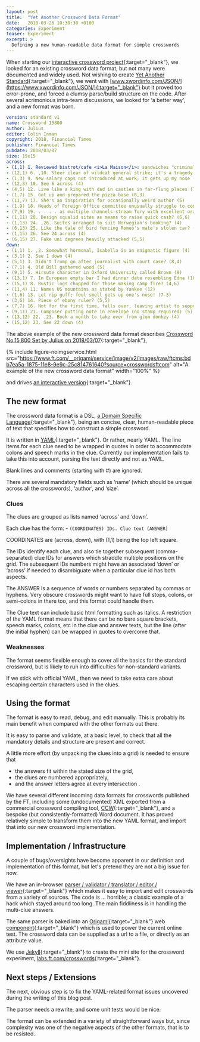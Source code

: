 ```yaml
---
layout: post
title:  "Yet Another Crossword Data Format"
date:   2018-03-26 10:30:30 +0100
categories: Experiment
teaser: Experiment
excerpt: >
  Defining a new human-readable data format for simple crosswords
---
```

When starting our [interactive crossword project](/experiment/2018/03/23/crosswords.html){:target="_blank"}, we looked for an existing crossword data format, but not many were documented and widely used. Not wishing to create [Yet Another Standard](https://xkcd.com/927/){:target="_blank"}, we went with [www.xwordinfo.com/JSON/](https://www.xwordinfo.com/JSON/){:target="_blank"} but it proved too error-prone, and forced a clumsy parse/build structure on the code. After several acrimonious intra-team discussions, we looked for ‘a better way’, and a new format was born.

```yaml
version: standard v1
name: Crossword 15800
author: Julius
editor: Colin Inman
copyright: 2018, Financial Times
publisher: Financial Times
pubdate: 2018/03/07
size: 15x15
across:
- (1,1) 1. Reviewed bistrot/cafe <i>La Maison</i>: sandwiches "criminal" (10)
- (12,1) 6. ,10. Steer clear of wildcat general strike; it's a tragedy eerst (4)
- (1,3) 9. New salary caps not introduced at work; it gets up my nose (5,5)
- (12,3) 10. See 6 across (4)
- (4,5) 12. Live like a king with dad in castles in far-flung places (7,5)
- (1,7) 15. Got up and prepared the pizza base (6,3)
- (11,7) 17. She's an inspiration for occasionally weird author (5)
- (1,9) 18. Heads of Foreign Office committee unusually struggle to concentrate . . . . (5)
- (7,9) 19. . . . . as multiple channels stream Tory with excellent oratory skills (9)
- (1,11) 20. Design squalid sites as means to raise quick cash? (6,6)
- (1,13) 24. ,26. Suites arranged to suit Norwegian's booking? (4)
- (6,13) 25. Like the tale of bird fencing Romeo's mate's stolen car? (10)
- (1,15) 26. See 24 across (4)
- (6,15) 27. Fake uni degrees heavily attacked (5,5)
down:
- (1,1) 1. ,2. Somewhat hormonal, Isabella is an enigmatic figure (4)
- (3,1) 2. See 1 down (4)
- (5,1) 3. Didn't Trump go after journalist with court case? (8,4)
- (7,1) 4. Old Bill gathered wood (5)
- (9,1) 5. Hirsute character in Oxford University called Brown (9)
- (13,1) 7. In European empty bar I had dinner date resembling Edna (10)
- (15,1) 8. Rustic logs chopped for those making camp fire? (4,6)
- (11,4) 11. Names US mountains as stated by Yankee (12)
- (1,6) 13. Let rip guff; foul smell gets up one's nose! (7-3)
- (3,6) 14. Piece of ebony ruler? (5,5)
- (7,7) 16. Not for the first time, falls over, leaving artist to support old morthern church (4,5)
- (9,11) 21. Composer putting note in envelope (no stamp required) (5)
- (13,12) 22. ,23. Book a month to take over from glum donkey (4)
- (15,12) 23. See 22 down (4)
```
The above example of the new crossword data format describes [Crossword No.15,800 Set by Julius on 2018/03/07](https://labs.ft.com/crosswords/2018/03/07/Crossword-15800.html){:target="_blank"},

{% include figure-noimgservice.html src="https://www.ft.com/__origami/service/image/v2/images/raw/ftcms:bdb7ea5a-1875-11e8-9e9c-25c814761640?source=crosswordsftcom" alt="A example of the new crossword data format" width="100%" %}

and drives [an interactive version](https://labs.ft.com/crosswords/2018/03/07/Puzzle-15800-dynamic.html){:target="_blank"}.

## The new format

The crossword data format is a DSL, [a Domain Specific Language](https://en.wikipedia.org/wiki/Domain-specific_language){:target="_blank"}, being an concise, clear, human-readable piece of text that specifies how to construct a simple crossword.

It is written in [YAML](https://en.wikipedia.org/wiki/YAML){:target="_blank"}. Or rather, nearly YAML. The line items for each clue need to be wrapped in quotes in order to accommodate colons and speech marks in the clue. Currently our implementation fails to take this into account, parsing the text directly and not as YAML.

Blank lines and comments (starting with #) are ignored.

There are several mandatory fields such as ‘name’ (which should be unique across all the crosswords), ‘author’, and ‘size’.

### Clues

The clues are grouped as lists named ‘across’ and ‘down’.

Each clue has the form: - `(COORDINATES) IDs. Clue text (ANSWER)`

COORDINATES are (across, down), with (1,1) being the top left square.

The IDs identify each clue, and also tie together subsequent (comma-separated) clue IDs for answers which straddle multiple positions on the grid. The subsequent IDs numbers might have an associated ‘down’ or ‘across’ if needed to disambiguate when a particular clue id has both aspects.

The ANSWER is a sequence of words or numbers separated by commas or hyphens. Very obscure crosswords might want to have full stops, colons, or semi-colons in there too, and this format could handle them.

The Clue text can include basic html formatting such as italics. A restriction of the YAML format means that there can be no bare square brackets, speech marks, colons, etc in the clue and answer texts, but the line (after the initial hyphen) can be wrapped in quotes to overcome that.

### Weaknesses

The format seems flexible enough to cover all the basics for the standard crossword, but is likely to run into difficulties for non-standard variants.

If we stick with official YAML, then we need to take extra care about escaping certain characters used in the clues.

## Using the format

The format is easy to read, debug, and edit manually. This is probably its main benefit when compared with the other formats out there.

It is easy to parse and validate, at a basic level, to check that all the mandatory details and structure are present and correct.

A little more effort (by unpacking the clues into a grid) is needed to ensure that

* the answers fit within the stated size of the grid,
* the clues are numbered appropriately,
* and the answer letters agree at every intersection .

We have several different incoming data formats for crosswords published by the FT, including some (undocumented) XML exported from a commercial crossword compiling tool, [CCW](https://www.crossword-compiler.com/){:target="_blank"}, and a bespoke (but consistently-formatted) Word document. It has proved relatively simple to transform them into the new YAML format, and import that into our new crossword implementation.

## Implementation / Infrastructure

A couple of bugs/oversights have become apparent in our definition and implementation of this format, but let's pretend they are not a big issue for now.

We have an in-browser [parser / validator / translator / editor / viewer](https://labs.ft.com/pages/crossword_dsl.html){:target="_blank"} which makes it easy to import and edit crosswords from a variety of sources. The code is ... horrible; a classic example of a hack which stayed around too long. The main fiddliness is in handling the multi-clue answers.

The same parser is baked into an [Origami](https://origami.ft.com/){:target="_blank"} web [component](https://registry.origami.ft.com/components/o-crossword@1.8.2){:target="_blank"} which is used to power the current online test. The crossword data can be supplied as a url to a file, or directly as an attribute value.

We use [Jekyll](https://jekyllrb.com/){:target="_blank"} to create the mini site for the crossword experiment, [labs.ft.com/crosswords](https://labs.ft.com/crosswords){:target="_blank"}.

## Next steps / Extensions

The next, obvious step is to fix the YAML-related format issues uncovered during the writing of this blog post.

The parser needs a rewrite, and some unit tests would be nice.

The format can be extended in a variety of straightforward ways but, since complexity was one of the negative aspects of the other formats, that is to be resisted.
